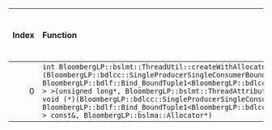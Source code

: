 |   Index | Function                                                                                                                                                                                                                                                                                                                                                                                                                                                                                                                                                                                                                                                                                       |   Difference in number of lines |   Function size difference in bytes | Disassembly                                                             |   Number of lines in `assume` build |   Number of bytes in `assume` build |   Number of lines in `none` build |   Number of bytes in `none` build |
|--------:|:-----------------------------------------------------------------------------------------------------------------------------------------------------------------------------------------------------------------------------------------------------------------------------------------------------------------------------------------------------------------------------------------------------------------------------------------------------------------------------------------------------------------------------------------------------------------------------------------------------------------------------------------------------------------------------------------------|--------------------------------:|------------------------------------:|:------------------------------------------------------------------------|------------------------------------:|------------------------------------:|----------------------------------:|----------------------------------:|
|       0 | `int BloombergLP::bslmt::ThreadUtil::createWithAllocator<BloombergLP::bdlf::Bind<BloombergLP::bslmf::Nil, void (*)(BloombergLP::bdlcc::SingleProducerSingleConsumerBoundedQueue<my_WorkRequest>*), BloombergLP::bdlf::Bind_BoundTuple1<BloombergLP::bdlcc::SingleProducerSingleConsumerBoundedQueue<my_WorkRequest>*> > >(unsigned long*, BloombergLP::bslmt::ThreadAttributes const&, BloombergLP::bdlf::Bind<BloombergLP::bslmf::Nil, void (*)(BloombergLP::bdlcc::SingleProducerSingleConsumerBoundedQueue<my_WorkRequest>*), BloombergLP::bdlf::Bind_BoundTuple1<BloombergLP::bdlcc::SingleProducerSingleConsumerBoundedQueue<my_WorkRequest>*> > const&, BloombergLP::bslma::Allocator*)` |                              -8 |                                 -32 | [Assumed](0.assume.s.txt), [Ignored](0.none.s.txt), [Diff](0.diff.html) |                                 336 |                             4269664 |                               368 |                           4269664 |